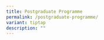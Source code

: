 ```yaml
---
title: Postgraduate Programme
permalink: /postgraduate-programme/
variant: tiptap
description: ""
---
```

